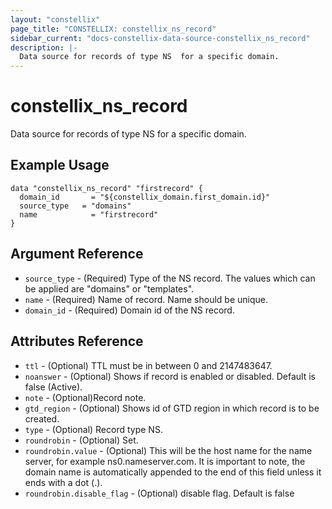 ```yaml
---
layout: "constellix"
page_title: "CONSTELLIX: constellix_ns_record"
sidebar_current: "docs-constellix-data-source-constellix_ns_record"
description: |-
  Data source for records of type NS  for a specific domain.
---
```


# constellix_ns_record
 Data source for records of type NS  for a specific domain.

## Example Usage ##

```hcl
data "constellix_ns_record" "firstrecord" {
  domain_id	 	  = "${constellix_domain.first_domain.id}"
  source_type 	= "domains"
  name     		  = "firstrecord" 
}

```

## Argument Reference
* `source_type` - (Required) Type of the NS record. The values which can be applied are "domains" or "templates".
* `name` - (Required) Name of record. Name should be unique.
* `domain_id` - (Required) Domain id of the NS record.

## Attributes Reference ##
* `ttl` - (Optional) TTL must be in between 0 and 2147483647.
* `noanswer` - (Optional) Shows if record is enabled or disabled. Default is false (Active).
* `note` - (Optional)Record note.
* `gtd_region` - (Optional) Shows id of GTD region in which record is to be created.
* `type` - (Optional) Record type NS.
* `roundrobin` - (Optional) Set.
* `roundrobin.value` - (Optional) This will be the host name for the name server, for example ns0.nameserver.com. It is important to note, the domain name is automatically appended to the end of this field unless it ends with a dot (.).
* `roundrobin.disable_flag` - (Optional) disable flag. Default is false

